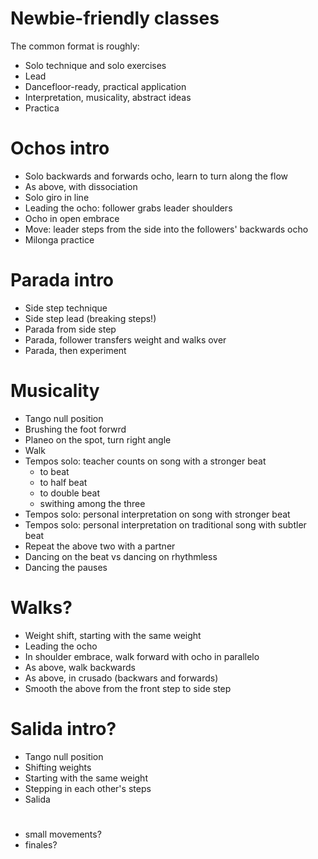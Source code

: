 Newbie-friendly classes
=======================

The common format is roughly:

+ Solo technique and solo exercises
+ Lead
+ Dancefloor-ready, practical application
+ Interpretation, musicality, abstract ideas
+ Practica


# Ochos intro
+ Solo backwards and forwards ocho, learn to turn along the flow
+ As above, with dissociation
+ Solo giro in line
+ Leading the ocho: follower grabs leader shoulders
+ Ocho in open embrace
+ Move: leader steps from the side into the followers' backwards ocho
+ Milonga practice

# Parada intro
+ Side step technique
+ Side step lead (breaking steps!)
+ Parada from side step
+ Parada, follower transfers weight and walks over
+ Parada, then experiment

# Musicality
+ Tango null position
+ Brushing the foot forwrd
+ Planeo on the spot, turn right angle
+ Walk
+ Tempos solo: teacher counts on song with a stronger beat
  - to beat
  - to half beat
  - to double beat
  - swithing among the three
+ Tempos solo: personal interpretation on song with stronger beat
+ Tempos solo: personal interpretation on traditional song with subtler beat
+ Repeat the above two with a partner
+ Dancing on the beat vs dancing on rhythmless
+ Dancing the pauses

# Walks?
+ Weight shift, starting with the same weight
+ Leading the ocho
+ In shoulder embrace, walk forward with ocho in parallelo
+ As above, walk backwards
+ As above, in crusado (backwars and forwards)
+ Smooth the above from the front step to side step

# Salida intro?
+ Tango null position
+ Shifting weights
+ Starting with the same weight
+ Stepping in each other's steps
+ Salida

#
+ small movements?
+ finales?


